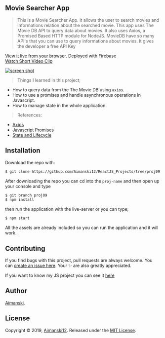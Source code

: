 ## Movie Searcher App

> This is a Movie Searcher App. It allows the user to search movies and informations relation about the searched movie. This app uses The Movie DB API to query data about movies. It also uses Axios, a Promised Based HTTP module for NodeJS.
> MovieDB have so many API's that you can use to query informations about movies. It gives the developer a free API Key 

[View it live from your browser.](http://bit.ly/36rnvtd) Deployed with Firebase<br>
[Watch Short Video Clip](https://www.youtube.com/watch?v=-JO-5kmfmys&t=3s) <br>

<div float="left">
  <a href="https://www.youtube.com/watch?v=-JO-5kmfmys&t=3s">
    <img src="https://github.com/Aimanski12/proj-resource/blob/master/libs/react/react09-moviesearch.gif" alt="screen shot">
  </a>
</div>

> Things I learned in this project;
  * How to query data from the The Movie DB using `axios`.
  * How to use a promises and handle asynchronous operations in Javascript.
  * How to manage state in the whole application.
  
  > References:
  * [Axios](https://www.npmjs.com/package/axios)
  * [Javascript Promises](https://developer.mozilla.org/en-US/docs/Web/JavaScript/Reference/Global_Objects/Promise)
  * [State and Lifecycle](https://reactjs.org/docs/state-and-lifecycle.html)

## Installation

Download the repo with:

```bash
$ git clone https://github.com/Aimanski12/ReactJS_Projects/tree/proj09 proj-name
```

After downloading the repo you can cd into the `proj-name` and then open up your console and type 

```bash
$ git branch proj09
$ npm install
```

then run the application with the live-server or you can type;

```bash
$ npm start
```

All the assets are already included so you can run the application and it will work. 

## Contributing

If you find bugs with this project, pull requests are always welcome. You can [create an issue here](https://github.com/Aimanski12/ReactJS_Projects/issues/new).
Your :sparkles: are also greatly appreciated.

If you want to know my JS project you can see it [here](http://bit.ly/aiman-javascript-projects)

## Author

[Aimanski](http://bit.ly/aiman-profile-github).

## License 

Copyright © 2019, [Aimanski12](http://bit.ly/aiman-profile-github).
Released under the [MIT License](LICENSE).

